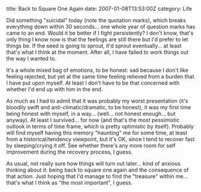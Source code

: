 title: Back to Square One Again
date: 2007-01-08T13:53:00Z
category: Life

Did something "suicidal" today (note the quotation marks), which breaks everything down within 30 seconds… one whole year of question marks has came to an end. Would it be better if I fight persistently? I don't know, that's only thing I know now is that the feelings are still there but I'd prefer to let things be. If the seed is going to sprout, it'd sprout eventually… at least that's what I think at the moment. After all, I have failed to work things out the way I wanted to.

It's a whole mixed bag of emotions, to be honest: sad because I don't like feeling rejected, but yet at the same time feeling relieved from a burden that I have put upon myself. At least I don't have to be that concerned with whether I'd end up with him in the end.

As much as I had to admit that it was probably my worst presentation (it's bloodily swift and anti-climatic/dramatic, to be honest), it was my first time being honest with myself, in a way… (well… not honest enough… but anyway). At least I survived… for now (and that's the most pessimistic outlook in terms of time frame, which is pretty optimistic by itself). Probably will find myself having this memory "haunting" me for some time, at least from a historical/tendency viewpoint, but it's OK, since I tend to recover fast by sleeping/crying it off. See whether there's any more room for self improvement during the recovery process, I guess.

As usual, not really sure how things will turn out later… kind of anxious thinking about it: being back to square one again and the consequence of that action. Just hoping that I'd manage to find the "treasure" within me… that's what I think as "the most important", I guess.
